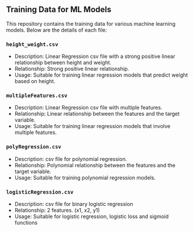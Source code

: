 ## Training Data for ML Models

This repository contains the training data for various machine learning models. Below are the details of each file:

### `height_weight.csv`

- Description: Linear Regression csv file with a strong positive linear relationship between height and weight.
- Relationship: Strong positive linear relationship.
- Usage: Suitable for training linear regression models that predict weight based on height.

### `multipleFeatures.csv`

- Description: Linear Regression csv file with multiple features.
- Relationship: Linear relationship between the features and the target variable.
- Usage: Suitable for training linear regression models that involve multiple features.

### `polyRegression.csv`

- Description: csv file for polynomial regression.
- Relationship: Polynomial relationship between the features and the target variable.
- Usage: Suitable for training polynomial regression models.

### `logisticRegression.csv`

- Description: csv file for binary logistic regression
- Relationship: 2 features. (x1, x2, y1) 
- Usage: Suitable for logistic regression, logistic loss and sigmoid functions



